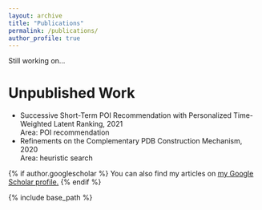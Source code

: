 ```yaml
---
layout: archive
title: "Publications"
permalink: /publications/
author_profile: true
---
```

Still working on...

Unpublished  Work
======
- Successive Short-Term POI Recommendation with Personalized Time-Weighted Latent Ranking, 2021<br>Area: POI recommendation
- Refinements on the Complementary PDB Construction Mechanism, 2020<br>Area: heuristic search

{% if author.googlescholar %}
  You can also find my articles on <u><a href="{{author.googlescholar}}">my Google Scholar profile</a>.</u>
{% endif %}

{% include base_path %}

<!--
{% for post in site.publications reversed %}
  {% include archive-single.html %}
{% endfor %}
-->
